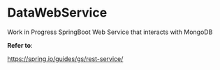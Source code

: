 # DataWebService
Work in Progress SpringBoot Web Service that interacts with MongoDB


**Refer to**:

https://spring.io/guides/gs/rest-service/